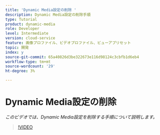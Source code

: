 ```yaml
---
title: 'Dynamic Media設定の削除 '
description: Dynamic Media設定の削除手順
type: Tutorial
product: dynamic-media
role: Developer
level: Intermediate
version: cloud-service
feature: 画像プロファイル、ビデオプロファイル、ビューアプリセット
topic: 開発
index: y
source-git-commit: 65a40826d3be322673e116d98124c3cbfb1d6eb4
workflow-type: tm+mt
source-wordcount: '29'
ht-degree: 3%

---
```



# Dynamic Media設定の削除

*このビデオでは、Dynamic Media設定を削除する手順について説明します。*

>[!VIDEO](https://video.tv.adobe.com/v/335363?quality=9&learn=on)
